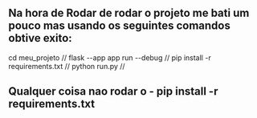 ## Na hora de Rodar de rodar o projeto me bati um pouco mas usando os seguintes comandos obtive exito:

cd meu_projeto 
//
flask --app app run --debug
//
pip install -r requirements.txt
//
python run.py
//
## Qualquer coisa nao rodar o - pip install -r requirements.txt
